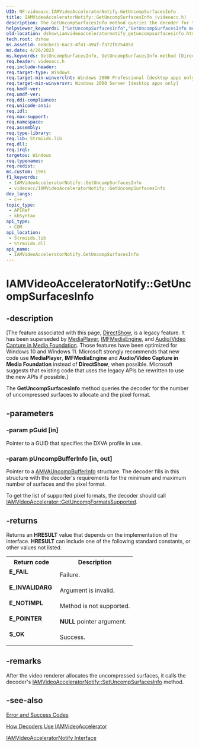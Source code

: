```yaml
---
UID: NF:videoacc.IAMVideoAcceleratorNotify.GetUncompSurfacesInfo
title: IAMVideoAcceleratorNotify::GetUncompSurfacesInfo (videoacc.h)
description: The GetUncompSurfacesInfo method queries the decoder for the number of uncompressed surfaces to allocate and the pixel format.
helpviewer_keywords: ["GetUncompSurfacesInfo","GetUncompSurfacesInfo method [DirectShow]","GetUncompSurfacesInfo method [DirectShow]","IAMVideoAcceleratorNotify interface","IAMVideoAcceleratorNotify interface [DirectShow]","GetUncompSurfacesInfo method","IAMVideoAcceleratorNotify.GetUncompSurfacesInfo","IAMVideoAcceleratorNotify::GetUncompSurfacesInfo","IAMVideoAcceleratorNotifyGetUncompSurfacesInfo","dshow.iamvideoacceleratornotify_getuncompsurfacesinfo","videoacc/IAMVideoAcceleratorNotify::GetUncompSurfacesInfo"]
old-location: dshow\iamvideoacceleratornotify_getuncompsurfacesinfo.htm
tech.root: dshow
ms.assetid: ee8cbe71-6ac3-4f41-a9af-f372f825485d
ms.date: 4/26/2023
ms.keywords: GetUncompSurfacesInfo, GetUncompSurfacesInfo method [DirectShow], GetUncompSurfacesInfo method [DirectShow],IAMVideoAcceleratorNotify interface, IAMVideoAcceleratorNotify interface [DirectShow],GetUncompSurfacesInfo method, IAMVideoAcceleratorNotify.GetUncompSurfacesInfo, IAMVideoAcceleratorNotify::GetUncompSurfacesInfo, IAMVideoAcceleratorNotifyGetUncompSurfacesInfo, dshow.iamvideoacceleratornotify_getuncompsurfacesinfo, videoacc/IAMVideoAcceleratorNotify::GetUncompSurfacesInfo
req.header: videoacc.h
req.include-header: 
req.target-type: Windows
req.target-min-winverclnt: Windows 2000 Professional [desktop apps only]
req.target-min-winversvr: Windows 2000 Server [desktop apps only]
req.kmdf-ver: 
req.umdf-ver: 
req.ddi-compliance: 
req.unicode-ansi: 
req.idl: 
req.max-support: 
req.namespace: 
req.assembly: 
req.type-library: 
req.lib: Strmiids.lib
req.dll: 
req.irql: 
targetos: Windows
req.typenames: 
req.redist: 
ms.custom: 19H1
f1_keywords:
 - IAMVideoAcceleratorNotify::GetUncompSurfacesInfo
 - videoacc/IAMVideoAcceleratorNotify::GetUncompSurfacesInfo
dev_langs:
 - c++
topic_type:
 - APIRef
 - kbSyntax
api_type:
 - COM
api_location:
 - Strmiids.lib
 - Strmiids.dll
api_name:
 - IAMVideoAcceleratorNotify.GetUncompSurfacesInfo
---
```


# IAMVideoAcceleratorNotify::GetUncompSurfacesInfo


## -description

\[The feature associated with this page, [DirectShow](/windows/win32/directshow/directshow), is a legacy feature. It has been superseded by [MediaPlayer](/uwp/api/Windows.Media.Playback.MediaPlayer), [IMFMediaEngine](/windows/win32/api/mfmediaengine/nn-mfmediaengine-imfmediaengine), and [Audio/Video Capture in Media Foundation](windows/win32/medfound/audio-video-capture-in-media-foundation). Those features have been optimized for Windows 10 and Windows 11. Microsoft strongly recommends that new code use **MediaPlayer**, **IMFMediaEngine** and **Audio/Video Capture in Media Foundation** instead of **DirectShow**, when possible. Microsoft suggests that existing code that uses the legacy APIs be rewritten to use the new APIs if possible.\]

The <b>GetUncompSurfacesInfo</b> method queries the decoder for the number of uncompressed surfaces to allocate and the pixel format.

## -parameters

### -param pGuid [in]

Pointer to a GUID that specifies the DXVA profile in use.

### -param pUncompBufferInfo [in, out]

Pointer to a <a href="/previous-versions/windows/desktop/api/amva/ns-amva-amvauncompbufferinfo">AMVAUncompBufferInfo</a> structure. The decoder fills in this structure with the decoder's requirements for the minimum and maximum number of surfaces and the pixel format.

To get the list of supported pixel formats, the decoder should call <a href="/windows/desktop/api/videoacc/nf-videoacc-iamvideoaccelerator-getuncompformatssupported">IAMVideoAccelerator::GetUncompFormatsSupported</a>.

## -returns

Returns an <b>HRESULT</b> value that depends on the implementation of the interface. <b>HRESULT</b> can include one of the following standard constants, or other values not listed.

<table>
<tr>
<th>Return code</th>
<th>Description</th>
</tr>
<tr>
<td width="40%">
<dl>
<dt><b>E_FAIL</b></dt>
</dl>
</td>
<td width="60%">
Failure.

</td>
</tr>
<tr>
<td width="40%">
<dl>
<dt><b>E_INVALIDARG</b></dt>
</dl>
</td>
<td width="60%">
Argument is invalid.

</td>
</tr>
<tr>
<td width="40%">
<dl>
<dt><b>E_NOTIMPL</b></dt>
</dl>
</td>
<td width="60%">
Method is not supported.

</td>
</tr>
<tr>
<td width="40%">
<dl>
<dt><b>E_POINTER</b></dt>
</dl>
</td>
<td width="60%">
<b>NULL</b> pointer argument.

</td>
</tr>
<tr>
<td width="40%">
<dl>
<dt><b>S_OK</b></dt>
</dl>
</td>
<td width="60%">
Success.

</td>
</tr>
</table>

## -remarks

After the video renderer allocates the uncompressed surfaces, it calls the decoder's <a href="/windows/desktop/api/videoacc/nf-videoacc-iamvideoacceleratornotify-setuncompsurfacesinfo">IAMVideoAcceleratorNotify::SetUncompSurfacesInfo</a> method.

## -see-also

<a href="/windows/desktop/DirectShow/error-and-success-codes">Error and Success Codes</a>



<a href="/windows/desktop/DirectShow/how-decoders-use-iamvideoaccelerator">How Decoders Use IAMVideoAccelerator</a>



<a href="/windows/desktop/api/videoacc/nn-videoacc-iamvideoacceleratornotify">IAMVideoAcceleratorNotify Interface</a>